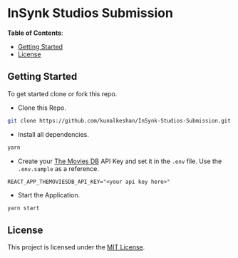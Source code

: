 # InSynk Studios Submission

**Table of Contents**:

- [Getting Started](#getting-started)
- [License](#license)

## Getting Started

To get started clone or fork this repo.

- Clone this Repo.

```bash
git clone https://github.com/kunalkeshan/InSynk-Studios-Submission.git
```

- Install all dependencies.

```bash
yarn
```

- Create your [The Movies DB](https://www.themoviedb.org/) API Key and set it in the `.env` file. Use the `.env.sample` as a reference.

```env
REACT_APP_THEMOVIESDB_API_KEY="<your api key here>"
```

- Start the Application.

```bash
yarn start
```

## License

This project is licensed under the [MIT License](/LICENSE).